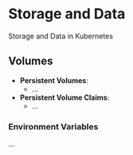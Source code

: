 # Storage and Data

Storage and Data in Kubernetes 

## Volumes

- **Persistent Volumes**:
  - ... 
- **Persistent Volume Claims**:
  - ...

### Environment Variables

...